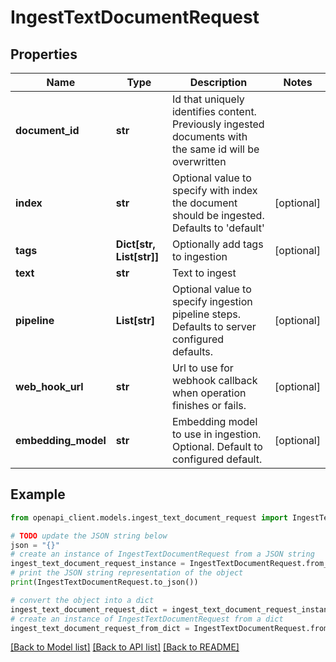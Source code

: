 # IngestTextDocumentRequest


## Properties

Name | Type | Description | Notes
------------ | ------------- | ------------- | -------------
**document_id** | **str** | Id that uniquely identifies content. Previously ingested documents with the same id will be overwritten | 
**index** | **str** | Optional value to specify with index the document should be ingested. Defaults to &#39;default&#39; | [optional] 
**tags** | **Dict[str, List[str]]** | Optionally add tags to ingestion | [optional] 
**text** | **str** | Text to ingest | 
**pipeline** | **List[str]** | Optional value to specify ingestion pipeline steps. Defaults to server configured defaults. | [optional] 
**web_hook_url** | **str** | Url to use for webhook callback when operation finishes or fails. | [optional] 
**embedding_model** | **str** | Embedding model to use in ingestion. Optional. Default to configured default. | [optional] 

## Example

```python
from openapi_client.models.ingest_text_document_request import IngestTextDocumentRequest

# TODO update the JSON string below
json = "{}"
# create an instance of IngestTextDocumentRequest from a JSON string
ingest_text_document_request_instance = IngestTextDocumentRequest.from_json(json)
# print the JSON string representation of the object
print(IngestTextDocumentRequest.to_json())

# convert the object into a dict
ingest_text_document_request_dict = ingest_text_document_request_instance.to_dict()
# create an instance of IngestTextDocumentRequest from a dict
ingest_text_document_request_from_dict = IngestTextDocumentRequest.from_dict(ingest_text_document_request_dict)
```
[[Back to Model list]](../README.md#documentation-for-models) [[Back to API list]](../README.md#documentation-for-api-endpoints) [[Back to README]](../README.md)


